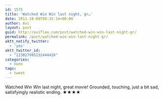 ```yaml
---
id: 1575
title: 'Watched Win Win last night, gr…'
date: 2011-10-09T09:32:14+00:00
author: Avi
layout: post
guid: http://aviflax.com/post/watched-win-win-last-night-gr/
permalink: /post/watched-win-win-last-night-gr/
aktt_notify_twitter:
  - 'yes'
aktt_twitter_id:
  - "123027995232444416"
categories:
  - none
tags:
  - tweet
---
```

Watched Win Win last night, great movie! Grounded, touching, just a bit sad, satisfyingly realistic ending. ★★★★
